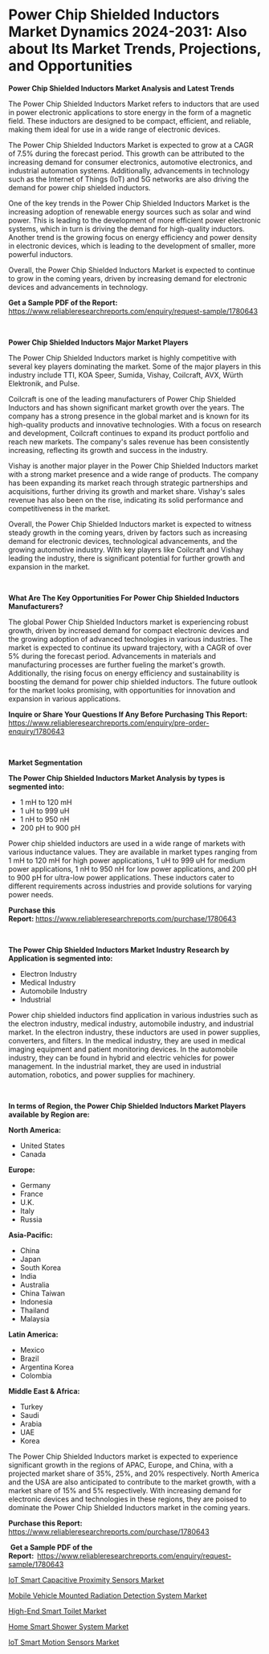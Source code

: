 <p><h1>Power Chip Shielded Inductors Market Dynamics 2024-2031: Also about Its Market Trends, Projections, and Opportunities</h1></p><p><strong>Power Chip Shielded Inductors Market Analysis and Latest Trends</strong></p>
<p><p>The Power Chip Shielded Inductors Market refers to inductors that are used in power electronic applications to store energy in the form of a magnetic field. These inductors are designed to be compact, efficient, and reliable, making them ideal for use in a wide range of electronic devices. </p><p>The Power Chip Shielded Inductors Market is expected to grow at a CAGR of 7.5% during the forecast period. This growth can be attributed to the increasing demand for consumer electronics, automotive electronics, and industrial automation systems. Additionally, advancements in technology such as the Internet of Things (IoT) and 5G networks are also driving the demand for power chip shielded inductors.</p><p>One of the key trends in the Power Chip Shielded Inductors Market is the increasing adoption of renewable energy sources such as solar and wind power. This is leading to the development of more efficient power electronic systems, which in turn is driving the demand for high-quality inductors. Another trend is the growing focus on energy efficiency and power density in electronic devices, which is leading to the development of smaller, more powerful inductors.</p><p>Overall, the Power Chip Shielded Inductors Market is expected to continue to grow in the coming years, driven by increasing demand for electronic devices and advancements in technology.</p></p>
<p><strong>Get a Sample PDF of the Report:&nbsp;</strong> <a href="https://www.reliableresearchreports.com/enquiry/request-sample/1780643">https://www.reliableresearchreports.com/enquiry/request-sample/1780643</a></p>
<p>&nbsp;</p>
<p><strong>Power Chip Shielded Inductors Major Market Players</strong></p>
<p><p>The Power Chip Shielded Inductors market is highly competitive with several key players dominating the market. Some of the major players in this industry include TTI, KOA Speer, Sumida, Vishay, Coilcraft, AVX, Würth Elektronik, and Pulse. </p><p>Coilcraft is one of the leading manufacturers of Power Chip Shielded Inductors and has shown significant market growth over the years. The company has a strong presence in the global market and is known for its high-quality products and innovative technologies. With a focus on research and development, Coilcraft continues to expand its product portfolio and reach new markets. The company's sales revenue has been consistently increasing, reflecting its growth and success in the industry.</p><p>Vishay is another major player in the Power Chip Shielded Inductors market with a strong market presence and a wide range of products. The company has been expanding its market reach through strategic partnerships and acquisitions, further driving its growth and market share. Vishay's sales revenue has also been on the rise, indicating its solid performance and competitiveness in the market.</p><p>Overall, the Power Chip Shielded Inductors market is expected to witness steady growth in the coming years, driven by factors such as increasing demand for electronic devices, technological advancements, and the growing automotive industry. With key players like Coilcraft and Vishay leading the industry, there is significant potential for further growth and expansion in the market.</p></p>
<p>&nbsp;</p>
<p><strong>What Are The Key Opportunities For Power Chip Shielded Inductors Manufacturers?</strong></p>
<p><p>The global Power Chip Shielded Inductors market is experiencing robust growth, driven by increased demand for compact electronic devices and the growing adoption of advanced technologies in various industries. The market is expected to continue its upward trajectory, with a CAGR of over 5% during the forecast period. Advancements in materials and manufacturing processes are further fueling the market's growth. Additionally, the rising focus on energy efficiency and sustainability is boosting the demand for power chip shielded inductors. The future outlook for the market looks promising, with opportunities for innovation and expansion in various applications.</p></p>
<p><strong>Inquire or Share Your Questions If Any Before Purchasing This Report:</strong> <a href="https://www.reliableresearchreports.com/enquiry/pre-order-enquiry/1780643">https://www.reliableresearchreports.com/enquiry/pre-order-enquiry/1780643</a></p>
<p>&nbsp;</p>
<p><strong>Market Segmentation</strong></p>
<p><strong>The Power Chip Shielded Inductors Market Analysis by types is segmented into:</strong></p>
<p><ul><li>1 mH to 120 mH</li><li>1 uH to 999 uH</li><li>1 nH to 950 nH</li><li>200 pH to 900 pH</li></ul></p>
<p><p>Power chip shielded inductors are used in a wide range of markets with various inductance values. They are available in market types ranging from 1 mH to 120 mH for high power applications, 1 uH to 999 uH for medium power applications, 1 nH to 950 nH for low power applications, and 200 pH to 900 pH for ultra-low power applications. These inductors cater to different requirements across industries and provide solutions for varying power needs.</p></p>
<p><strong>Purchase this Report:&nbsp;</strong><a href="https://www.reliableresearchreports.com/purchase/1780643">https://www.reliableresearchreports.com/purchase/1780643</a></p>
<p>&nbsp;</p>
<p><strong>The Power Chip Shielded Inductors Market Industry Research by Application is segmented into:</strong></p>
<p><ul><li>Electron Industry</li><li>Medical Industry</li><li>Automobile Industry</li><li>Industrial</li></ul></p>
<p><p>Power chip shielded inductors find application in various industries such as the electron industry, medical industry, automobile industry, and industrial market. In the electron industry, these inductors are used in power supplies, converters, and filters. In the medical industry, they are used in medical imaging equipment and patient monitoring devices. In the automobile industry, they can be found in hybrid and electric vehicles for power management. In the industrial market, they are used in industrial automation, robotics, and power supplies for machinery.</p></p>
<p>&nbsp;</p>
<p><strong>In terms of Region, the Power Chip Shielded Inductors Market Players available by Region are:</strong></p>
<p>
    <p> <strong> North America: </strong>
        <ul>
            <li>United States</li>
            <li>Canada</li>
        </ul>
        </p> 
    <p> <strong> Europe: </strong>
        <ul>
            <li>Germany</li>
            <li>France</li>
            <li>U.K.</li>
            <li>Italy</li>
            <li>Russia</li>
        </ul>
        </p> 
    <p> <strong> Asia-Pacific: </strong>
        <ul>
            <li>China</li>
            <li>Japan</li>
            <li>South Korea</li>
            <li>India</li>
            <li>Australia</li>
            <li>China Taiwan</li>
            <li>Indonesia</li>
            <li>Thailand</li>
            <li>Malaysia</li>
        </ul>
        </p> 
    <p> <strong> Latin America: </strong>
        <ul>
            <li>Mexico</li>
            <li>Brazil</li>
            <li>Argentina Korea</li>
            <li>Colombia</li>
        </ul>
        </p> 
    <p> <strong> Middle East & Africa: </strong>
        <ul>
            <li>Turkey</li>
            <li>Saudi</li>
            <li>Arabia</li>
            <li>UAE</li>
            <li>Korea</li>
        </ul>
    </p>
    </p>
<p><p>The Power Chip Shielded Inductors market is expected to experience significant growth in the regions of APAC, Europe, and China, with a projected market share of 35%, 25%, and 20% respectively. North America and the USA are also anticipated to contribute to the market growth, with a market share of 15% and 5% respectively. With increasing demand for electronic devices and technologies in these regions, they are poised to dominate the Power Chip Shielded Inductors market in the coming years.</p></p>
<p><strong>Purchase this Report: </strong><a href="https://www.reliableresearchreports.com/purchase/1780643">https://www.reliableresearchreports.com/purchase/1780643</a></p>
<p>&nbsp;<strong>Get a Sample PDF of the Report:&nbsp;&nbsp;</strong><a href="https://www.reliableresearchreports.com/enquiry/request-sample/1780643">https://www.reliableresearchreports.com/enquiry/request-sample/1780643</a></p>
<p><strong></strong></p>
<p><p><a href="https://issuu.com/reportprime-2/docs/iot-smart-capacitive-proximity-sensors-market-size">IoT Smart Capacitive Proximity Sensors Market</a></p><p><a href="https://github.com/wwwkeltoum/Market-Research-Report-List-2/blob/main/mobile-vehicle-mounted-radiation-detection-system-market.md">Mobile Vehicle Mounted Radiation Detection System Market</a></p><p><a href="https://github.com/sofayahoo2023/Market-Research-Report-List-3/blob/main/high-end-smart-toilet-market.md">High-End Smart Toilet Market</a></p><p><a href="https://github.com/joannesouthgate/Market-Research-Report-List-2/blob/main/home-smart-shower-system-market.md">Home Smart Shower System Market</a></p><p><a href="https://issuu.com/reportprime-2/docs/iot-smart-motion-sensors-market-size-2030.pptx">IoT Smart Motion Sensors Market</a></p></p>